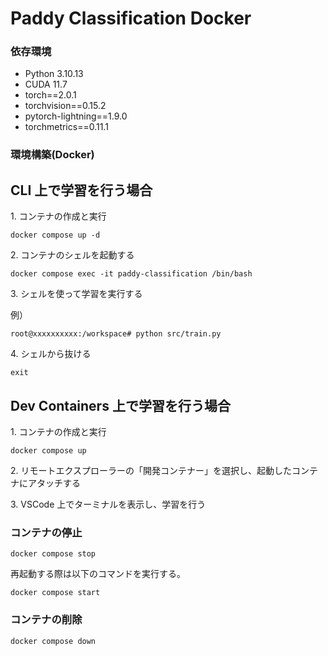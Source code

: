 # Paddy Classification Docker

### 依存環境

- Python 3.10.13
- CUDA 11.7
- torch==2.0.1
- torchvision==0.15.2
- pytorch-lightning==1.9.0
- torchmetrics==0.11.1

### 環境構築(Docker)

## CLI 上で学習を行う場合

1\. コンテナの作成と実行

```
docker compose up -d
```

2\. コンテナのシェルを起動する

```
docker compose exec -it paddy-classification /bin/bash
```

3\. シェルを使って学習を実行する

例）

```
root@xxxxxxxxxx:/workspace# python src/train.py
```

4\. シェルから抜ける

```
exit
```

## Dev Containers 上で学習を行う場合

1\. コンテナの作成と実行

```
docker compose up
```

2\. リモートエクスプローラーの「開発コンテナー」を選択し、起動したコンテナにアタッチする

3\. VSCode 上でターミナルを表示し、学習を行う

### コンテナの停止

```
docker compose stop
```

再起動する際は以下のコマンドを実行する。

```
docker compose start
```

### コンテナの削除

```
docker compose down
```
